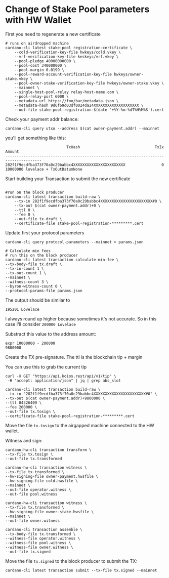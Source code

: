# Change of Stake Pool parameters with HW Wallet

First you need to regenerate a new certificate

```shell
# runs on airdropped machine
cardano-cli latest stake-pool registration-certificate \
    --cold-verification-key-file hwkeys/cold.vkey \
    --vrf-verification-key-file keskeys/vrf.vkey \
    --pool-pledge 40000000000 \
    --pool-cost 340000000 \
    --pool-margin 0.0199 \
    --pool-reward-account-verification-key-file hwkeys/owner-stake.vkey \
    --pool-owner-stake-verification-key-file hwkeys/owner-stake.vkey \
    --mainnet \
    --single-host-pool-relay relay-host-name.com \
    --pool-relay-port 6000 \
    --metadata-url https://foo/bar/metadata.json \
    --metadata-hash 9d6f69d03df0024da24XXXXXXXXXXXXXXXXXXXX \
    --out-file stake-pool-registration-$(date '+%Y-%m-%dT%H%M%S').cert
```

Check your payment addr balance:
```shell
cardano-cli query utxo --address $(cat owner-payment.addr) --mainnet
```
you'll get something like this:
```
                           TxHash                                 TxIx        Amount
--------------------------------------------------------------------------------------
282f1f9ecdfba373f70a0c29babbc4XXXXXXXXXXXXXXXXXXXXXXX                0        10000000 lovelace + TxOutDatumNone
```

Start building your Transaction to submit the new certificate
```shell

#run on the block producer
cardano-cli latest transaction build-raw \
    --tx-in 282f1f9ecdfba373f70a0c29babbc4XXXXXXXXXXXXXXXXXXXXXXX#0 \
    --tx-out $(cat owner-payment.addr)+0 \
    --ttl 0 \
    --fee 0 \
    --out-file tx.draft \
    --certificate-file stake-pool-registration-*********.cert
```

Update first your protocol parameters
```shell
cardano-cli query protocol-parameters --mainnet > params.json
```

```shell
# Calculate min fees
# run this on the block producer 
cardano-cli latest transaction calculate-min-fee \
--tx-body-file tx.draft \
--tx-in-count 1 \
--tx-out-count 1 \
--mainnet \
--witness-count 3 \
--byron-witness-count 0 \
--protocol-params-file params.json
```
The output should be similar to 
```
195201 Lovelace
```
I always round up higher because sometimes it's not accurate. So in this case I'll consider `200000 Lovelace`

Substract this value to the address amount:
```shell
expr 10000000 - 200000
9800000
```

Create the TX pre-signature.
The ttl is the blockchain tip + margin

You can use this to grab the current tip

```shell
curl -X GET "https://api.koios.rest/api/v1/tip" \
 -H "accept: application/json" | jq | grep abs_slot
```

```shell
cardano-cli latest transaction build-raw \
--tx-in "282f1f9ecdfba373f70a0c29babbc4XXXXXXXXXXXXXXXXXXXXXXX#0" \
--tx-out $(cat owner-payment.addr)+9800000 \
--ttl 84326409 \
--fee 200000 \
--out-file tx.tosign \
--certificate-file stake-pool-registration-*********.cert
```

Move the file `tx.tosign` to the airgapped machine connected to the HW wallet.

Witness and sign:
```shell
cardano-hw-cli transaction transform \
--tx-file tx.tosign \
--out-file tx.transformed
```

```shell
cardano-hw-cli transaction witness \
--tx-file tx.transformed \
--hw-signing-file owner-payment.hwsfile \
--hw-signing-file cold.hwsfile \
--mainnet \
--out-file operator.witness \
--out-file pool.witness
```

```shell
cardano-hw-cli transaction witness \
--tx-file tx.transformed \
--hw-signing-file owner-stake.hwsfile \
--mainnet \
--out-file owner.witness
```

```shell
cardano-cli transaction assemble \
--tx-body-file tx.transformed \
--witness-file operator.witness \
--witness-file pool.witness \
--witness-file owner.witness \
--out-file tx.signed
```

Move the file `tx.signed` to the block producer to submit the TX:
```shell
cardano-cli latest transaction submit --tx-file tx.signed --mainnet
```
